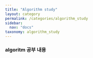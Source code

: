 ```yaml
---
title: "Algorithm study"
layout: category
permalink: /categories/algorithm_study
sidebar:
  nav: "docs"
taxonomy: algorithm_study
---
```


### algoritm 공부 내용
